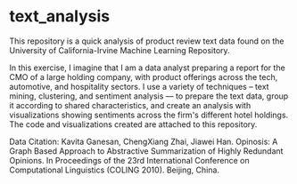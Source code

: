 # text_analysis

This repository is a quick analysis of product review text data found on the University of California-Irvine Machine Learning Repository. 

In this exercise, I imagine that I am a data analyst preparing a report for the CMO of a large holding company, with product offerings across the tech, automotive, and hospitality sectors. I use a variety of techniques – text mining, clustering, and sentiment analysis — to prepare the text data, group it according to shared characteristics, and create an analysis with visualizations showing sentiments across the firm's different hotel holdings. The code and  visualizations created are attached to this repository.

Data Citation: Kavita Ganesan, ChengXiang Zhai, Jiawei Han. Opinosis: A Graph Based Approach to Abstractive Summarization of Highly Redundant Opinions. In Proceedings of the 23rd International Conference on Computational Linguistics (COLING 2010). Beijing, China.
